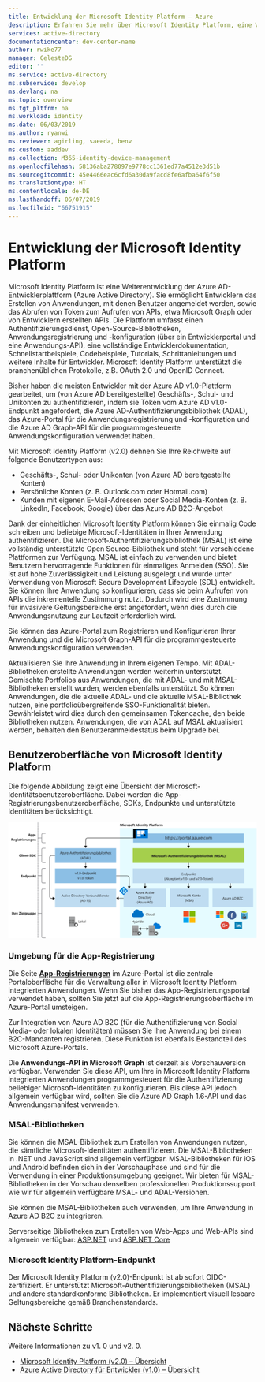 ```yaml
---
title: Entwicklung der Microsoft Identity Platform – Azure
description: Erfahren Sie mehr über Microsoft Identity Platform, eine Weiterentwicklung des Azure Active Directory-Identitätsdiensts (Azure AD) und der zugehörigen Entwicklerplattform.
services: active-directory
documentationcenter: dev-center-name
author: rwike77
manager: CelesteDG
editor: ''
ms.service: active-directory
ms.subservice: develop
ms.devlang: na
ms.topic: overview
ms.tgt_pltfrm: na
ms.workload: identity
ms.date: 06/03/2019
ms.author: ryanwi
ms.reviewer: agirling, saeeda, benv
ms.custom: aaddev
ms.collection: M365-identity-device-management
ms.openlocfilehash: 58136aba278097e9778cc1361ed77a4512e3d51b
ms.sourcegitcommit: 45e4466eac6cfd6a30da9facd8fe6afba64f6f50
ms.translationtype: HT
ms.contentlocale: de-DE
ms.lasthandoff: 06/07/2019
ms.locfileid: "66751915"
---
```

# <a name="evolution-of-microsoft-identity-platform"></a>Entwicklung der Microsoft Identity Platform

Microsoft Identity Platform ist eine Weiterentwicklung der Azure AD-Entwicklerplattform (Azure Active Directory). Sie ermöglicht Entwicklern das Erstellen von Anwendungen, mit denen Benutzer angemeldet werden, sowie das Abrufen von Token zum Aufrufen von APIs, etwa Microsoft Graph oder von Entwicklern erstellten APIs. Die Plattform umfasst einen Authentifizierungsdienst, Open-Source-Bibliotheken, Anwendungsregistrierung und -konfiguration (über ein Entwicklerportal und eine Anwendungs-API), eine vollständige Entwicklerdokumentation, Schnellstartbeispiele, Codebeispiele, Tutorials, Schrittanleitungen und weitere Inhalte für Entwickler. Microsoft Identity Platform unterstützt die branchenüblichen Protokolle, z.B. OAuth 2.0 und OpenID Connect.

Bisher haben die meisten Entwickler mit der Azure AD v1.0-Plattform gearbeitet, um (von Azure AD bereitgestellte) Geschäfts-, Schul- und Unikonten zu authentifizieren, indem sie Token vom Azure AD v1.0-Endpunkt angefordert, die Azure AD-Authentifizierungsbibliothek (ADAL), das Azure-Portal für die Anwendungsregistrierung und -konfiguration und die Azure AD Graph-API für die programmgesteuerte Anwendungskonfiguration verwendet haben.

Mit Microsoft Identity Platform (v2.0) dehnen Sie Ihre Reichweite auf folgende Benutzertypen aus:

- Geschäfts-, Schul- oder Unikonten (von Azure AD bereitgestellte Konten)
- Persönliche Konten (z. B. Outlook.com oder Hotmail.com)
- Kunden mit eigenen E-Mail-Adressen oder Social Media-Konten (z. B. LinkedIn, Facebook, Google) über das Azure AD B2C-Angebot

Dank der einheitlichen Microsoft Identity Platform können Sie einmalig Code schreiben und beliebige Microsoft-Identitäten in Ihrer Anwendung authentifizieren. Die Microsoft-Authentifizierungsbibliothek (MSAL) ist eine vollständig unterstützte Open Source-Bibliothek und steht für verschiedene Plattformen zur Verfügung. MSAL ist einfach zu verwenden und bietet Benutzern hervorragende Funktionen für einmaliges Anmelden (SSO). Sie ist auf hohe Zuverlässigkeit und Leistung ausgelegt und wurde unter Verwendung von Microsoft Secure Development Lifecycle (SDL) entwickelt. Sie können Ihre Anwendung so konfigurieren, dass sie beim Aufrufen von APIs die inkrementelle Zustimmung nutzt. Dadurch wird eine Zustimmung für invasivere Geltungsbereiche erst angefordert, wenn dies durch die Anwendungsnutzung zur Laufzeit erforderlich wird.

Sie können das Azure-Portal zum Registrieren und Konfigurieren Ihrer Anwendung und die Microsoft Graph-API für die programmgesteuerte Anwendungskonfiguration verwenden.

Aktualisieren Sie Ihre Anwendung in Ihrem eigenen Tempo. Mit ADAL-Bibliotheken erstellte Anwendungen werden weiterhin unterstützt. Gemischte Portfolios aus Anwendungen, die mit ADAL- und mit MSAL-Bibliotheken erstellt wurden, werden ebenfalls unterstützt. So können Anwendungen, die die aktuelle ADAL- und die aktuelle MSAL-Bibliothek nutzen, eine portfolioübergreifende SSO-Funktionalität bieten. Gewährleistet wird dies durch den gemeinsamen Tokencache, den beide Bibliotheken nutzen. Anwendungen, die von ADAL auf MSAL aktualisiert werden, behalten den Benutzeranmeldestatus beim Upgrade bei.

## <a name="microsoft-identity-platform-experience"></a>Benutzeroberfläche von Microsoft Identity Platform

Die folgende Abbildung zeigt eine Übersicht der Microsoft-Identitätsbenutzeroberfläche. Dabei werden die App-Registrierungsbenutzeroberfläche, SDKs, Endpunkte und unterstützte Identitäten berücksichtigt.

![Aktuelle Microsoft Identity Platform](./media/about-microsoft-identity-platform/about-microsoft-identity-platform.svg)

### <a name="app-registration-experience"></a>Umgebung für die App-Registrierung

Die Seite **[App-Registrierungen](https://go.microsoft.com/fwlink/?linkid=2083908)** im Azure-Portal ist die zentrale Portaloberfläche für die Verwaltung aller in Microsoft Identity Platform integrierten Anwendungen. Wenn Sie bisher das App-Registrierungsportal verwendet haben, sollten Sie jetzt auf die App-Registrierungsoberfläche im Azure-Portal umsteigen.

Zur Integration von Azure AD B2C (für die Authentifizierung von Social Media- oder lokalen Identitäten) müssen Sie Ihre Anwendung bei einem B2C-Mandanten registrieren. Diese Funktion ist ebenfalls Bestandteil des Microsoft Azure-Portals.

Die **Anwendungs-API in Microsoft Graph** ist derzeit als Vorschauversion verfügbar. Verwenden Sie diese API, um Ihre in Microsoft Identity Platform integrierten Anwendungen programmgesteuert für die Authentifizierung beliebiger Microsoft-Identitäten zu konfigurieren. Bis diese API jedoch allgemein verfügbar wird, sollten Sie die Azure AD Graph 1.6-API und das Anwendungsmanifest verwenden.

### <a name="msal-libraries"></a>MSAL-Bibliotheken

Sie können die MSAL-Bibliothek zum Erstellen von Anwendungen nutzen, die sämtliche Microsoft-Identitäten authentifizieren. Die MSAL-Bibliotheken in .NET und JavaScript sind allgemein verfügbar. MSAL-Bibliotheken für iOS und Android befinden sich in der Vorschauphase und sind für die Verwendung in einer Produktionsumgebung geeignet. Wir bieten für MSAL-Bibliotheken in der Vorschau denselben professionellen Produktionssupport wie wir für allgemein verfügbare MSAL- und ADAL-Versionen.

Sie können die MSAL-Bibliotheken auch verwenden, um Ihre Anwendung in Azure AD B2C zu integrieren.

Serverseitige Bibliotheken zum Erstellen von Web-Apps und Web-APIs sind allgemein verfügbar: [ASP.NET](https://docs.microsoft.com/aspnet/overview) und [ASP.NET Core](https://docs.microsoft.com/aspnet/core/?view=aspnetcore-2.2)

### <a name="microsoft-identity-platform-endpoint"></a>Microsoft Identity Platform-Endpunkt

Der Microsoft Identity Platform (v2.0)-Endpunkt ist ab sofort OIDC-zertifiziert. Er unterstützt Microsoft-Authentifizierungsbibliotheken (MSAL) und andere standardkonforme Bibliotheken. Er implementiert visuell lesbare Geltungsbereiche gemäß Branchenstandards.

## <a name="next-steps"></a>Nächste Schritte

Weitere Informationen zu v1. 0 und v2. 0.

* [Microsoft Identity Platform (v2.0) – Übersicht](v2-overview.md)
* [Azure Active Directory für Entwickler (v1.0) – Übersicht](v1-overview.md)
